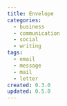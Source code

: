 ```yaml
---
title: Envelope
categories:
  - business
  - communication
  - social
  - writing
tags:
  - email
  - message
  - mail
  - letter
created: 0.3.0
updated: 0.5.0
---
```

